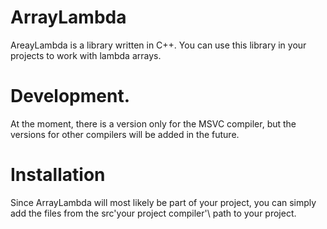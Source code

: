 # ArrayLambda
AreayLambda is a library written in C++. You can use this library in your projects to work with lambda arrays.
# Development. 
At the moment, there is a version only for the MSVC compiler, but the versions for other compilers will be added in the future.
# Installation 
Since ArrayLambda will most likely be part of your project, you can simply add the files from the src\'your project compiler'\ path to your project.
